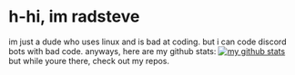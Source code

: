 # h-hi, im radsteve
im just a dude who uses linux and is bad at coding. but i can code discord bots with bad code. anyways, here are my github stats:
[![my github stats](https://github-readme-stats.vercel.app/api?username=radstevee)](https://github.com/radstevee/)
but while youre there, check out my repos.
